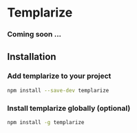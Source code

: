 # Templarize

### Coming soon ...

## Installation

### Add templarize to your project

```bash
npm install --save-dev templarize
```

### Install templarize globally (optional)

```bash
npm install -g templarize
```

